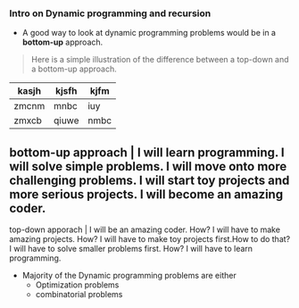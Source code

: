 ### Intro on Dynamic programming and recursion

* A good way to look at dynamic programming problems would be in a **bottom-up** approach. 

> Here is a simple illustration of the difference between a top-down and a bottom-up approach.

kasjh | kjsfh | kjfm
--- | --- | ---
zmcnm | mnbc | iuy
zmxcb |qiuwe | nmbc



bottom-up approach | I will learn programming. I will solve simple problems. I will move onto more challenging problems. I will start toy projects and more serious projects. I will become an amazing coder.
--------------------------------------------------------------------------------------------------------------------------
top-down apporach | I will be an amazing coder. How? I will have to make amazing projects. How? I will have to make toy projects first.How to do that? I will have to solve smaller problems first. How? I will have to learn programming.


* Majority of the Dynamic programming problems are either
  * Optimization problems
  * combinatorial problems

